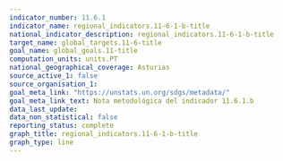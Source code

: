 ```yaml
---
indicator_number: 11.6.1
indicator_name: regional_indicators.11-6-1-b-title
national_indicator_description: regional_indicators.11-6-1-b-title
target_name: global_targets.11-6-title
goal_name: global_goals.11-title
computation_units: units.PT
national_geographical_coverage: Asturias
source_active_1: false
source_organisation_1:  
goal_meta_link: "https://unstats.un.org/sdgs/metadata/"
goal_meta_link_text: Nota metodológica del indicador 11.6.1.b
data_last_update:  
data_non_statistical: false
reporting_status: complete
graph_title: regional_indicators.11-6-1-b-title
graph_type: line
---
```

